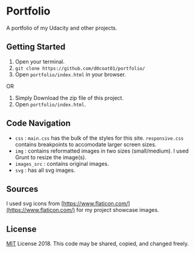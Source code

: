 # Portfolio
A portfolio of my Udacity and other projects.

## Getting Started
1. Open your terminal.
2. `git clone https://github.com/d0coat01/portfolio/`
3. Open `portfolio/index.html` in your browser.

OR

1. Simply Download the zip file of this project.
2. Open `portfolio/index.html`.

## Code Navigation
- `css` : `main.css` has the bulk of the styles for this site. `responsive.css` contains breakpoints to accomodate larger screen sizes.
- `img` : contains reformatted images in two sizes (small/medium). I used Grunt to resize the image(s).
- `images_src` : contains original images.
- `svg` : has all svg images.


## Sources
I used svg icons from [https://www.flaticon.com/](https://www.flaticon.com/) for my project showcase images.

## License
[MIT](https://choosealicense.com/licenses/mit/) License 2018. This code may be shared, copied, and changed freely.
